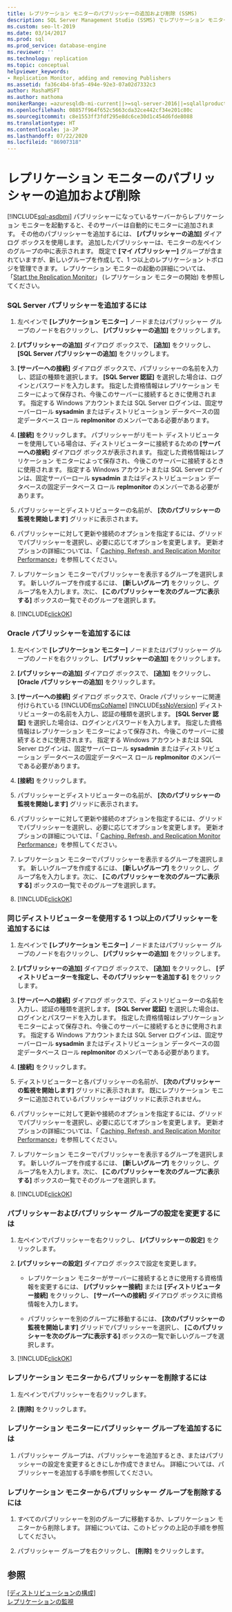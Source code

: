```yaml
---
title: レプリケーション モニターのパブリッシャーの追加および削除 (SSMS)
description: SQL Server Management Studio (SSMS) でレプリケーション モニターのパブリッシャーを追加および削除する方法について説明します。
ms.custom: seo-lt-2019
ms.date: 03/14/2017
ms.prod: sql
ms.prod_service: database-engine
ms.reviewer: ''
ms.technology: replication
ms.topic: conceptual
helpviewer_keywords:
- Replication Monitor, adding and removing Publishers
ms.assetid: fa36c4b4-bfa5-494e-92e3-07a02d7332c3
author: MashaMSFT
ms.author: mathoma
monikerRange: =azuresqldb-mi-current||>=sql-server-2016||=sqlallproducts-allversions
ms.openlocfilehash: 08857f964f652c5663cda32ce442cf34e201c80c
ms.sourcegitcommit: c8e1553ff3fdf295e8dc6ce30d1c454d6fde8088
ms.translationtype: HT
ms.contentlocale: ja-JP
ms.lasthandoff: 07/22/2020
ms.locfileid: "86907318"
---
```

# <a name="add-and-remove-publishers-from-replication-monitor"></a>レプリケーション モニターのパブリッシャーの追加および削除
[!INCLUDE[sql-asdbmi](../../../includes/applies-to-version/sql-asdbmi.md)]
  パブリッシャーになっているサーバーからレプリケーション モニターを起動すると、そのサーバーは自動的にモニターに追加されます。 その他のパブリッシャーを追加するには、 **[パブリッシャーの追加]** ダイアログ ボックスを使用します。 追加したパブリッシャーは、モニターの左ペインのグループの中に表示されます。 既定で **[マイ パブリッシャー]** グループが含まれていますが、新しいグループを作成して、1 つ以上のレプリケーション トポロジを管理できます。 レプリケーション モニターの起動の詳細については、「[Start the Replication Monitor](../../../relational-databases/replication/monitor/start-the-replication-monitor.md)」 (レプリケーション モニターの開始) を参照してください。  
  
### <a name="to-add-a-sql-server-publisher"></a>SQL Server パブリッシャーを追加するには  
  
1.  左ペインで **[レプリケーション モニター]** ノードまたはパブリッシャー グループのノードを右クリックし、 **[パブリッシャーの追加]** をクリックします。  
  
2.  **[パブリッシャーの追加]** ダイアログ ボックスで、 **[追加]** をクリックし、 **[SQL Server パブリッシャーの追加]** をクリックします。  
  
3.  **[サーバーへの接続]** ダイアログ ボックスで、パブリッシャーの名前を入力し、認証の種類を選択します。 **[SQL Server 認証]** を選択した場合は、ログインとパスワードを入力します。 指定した資格情報はレプリケーション モニターによって保存され、今後このサーバーに接続するときに使用されます。 指定する Windows アカウントまたは SQL Server ログインは、固定サーバーロール **sysadmin** またはディストリビューション データベースの固定データベース ロール **replmonitor** のメンバーである必要があります。  
  
4.  **[接続]** をクリックします。 パブリッシャーがリモート ディストリビューターを使用している場合は、ディストリビューターに接続するための **[サーバーへの接続]** ダイアログ ボックスが表示されます。 指定した資格情報はレプリケーション モニターによって保存され、今後このサーバーに接続するときに使用されます。 指定する Windows アカウントまたは SQL Server ログインは、固定サーバーロール **sysadmin** またはディストリビューション データベースの固定データベース ロール **replmonitor** のメンバーである必要があります。  
  
5.  パブリッシャーとディストリビューターの名前が、 **[次のパブリッシャーの監視を開始します]** グリッドに表示されます。  
  
6.  パブリッシャーに対して更新や接続のオプションを指定するには、グリッドでパブリッシャーを選択し、必要に応じてオプションを変更します。 更新オプションの詳細については、「 [Caching, Refresh, and Replication Monitor Performance](../../../relational-databases/replication/monitor/caching-refresh-and-replication-monitor-performance.md)」を参照してください。  
  
7.  レプリケーション モニターでパブリッシャーを表示するグループを選択します。 新しいグループを作成するには、 **[新しいグループ]** をクリックし、グループ名を入力します。次に、 **[このパブリッシャーを次のグループに表示する]** ボックスの一覧でそのグループを選択します。  
  
8.  [!INCLUDE[clickOK](../../../includes/clickok-md.md)]  
  
### <a name="to-add-an-oracle-publisher"></a>Oracle パブリッシャーを追加するには  
  
1.  左ペインで **[レプリケーション モニター]** ノードまたはパブリッシャー グループのノードを右クリックし、 **[パブリッシャーの追加]** をクリックします。  
  
2.  **[パブリッシャーの追加]** ダイアログ ボックスで、 **[追加]** をクリックし、 **[Oracle パブリッシャーの追加]** をクリックします。  
  
3.  **[サーバーへの接続]** ダイアログ ボックスで、Oracle パブリッシャーに関連付けられている [!INCLUDE[msCoName](../../../includes/msconame-md.md)] [!INCLUDE[ssNoVersion](../../../includes/ssnoversion-md.md)] ディストリビューターの名前を入力し、認証の種類を選択します。 **[SQL Server 認証]** を選択した場合は、ログインとパスワードを入力します。 指定した資格情報はレプリケーション モニターによって保存され、今後このサーバーに接続するときに使用されます。 指定する Windows アカウントまたは SQL Server ログインは、固定サーバーロール **sysadmin** またはディストリビューション データベースの固定データベース ロール **replmonitor** のメンバーである必要があります。  
  
4.  **[接続]** をクリックします。  
  
5.  パブリッシャーとディストリビューターの名前が、 **[次のパブリッシャーの監視を開始します]** グリッドに表示されます。  
  
6.  パブリッシャーに対して更新や接続のオプションを指定するには、グリッドでパブリッシャーを選択し、必要に応じてオプションを変更します。 更新オプションの詳細については、「 [Caching, Refresh, and Replication Monitor Performance](../../../relational-databases/replication/monitor/caching-refresh-and-replication-monitor-performance.md)」を参照してください。  
  
7.  レプリケーション モニターでパブリッシャーを表示するグループを選択します。 新しいグループを作成するには、 **[新しいグループ]** をクリックし、グループ名を入力します。次に、 **[このパブリッシャーを次のグループに表示する]** ボックスの一覧でそのグループを選択します。  
  
8.  [!INCLUDE[clickOK](../../../includes/clickok-md.md)]  
  
### <a name="to-add-one-or-more-publishers-that-use-the-same-distributor"></a>同じディストリビューターを使用する 1 つ以上のパブリッシャーを追加するには  
  
1.  左ペインで **[レプリケーション モニター]** ノードまたはパブリッシャー グループのノードを右クリックし、 **[パブリッシャーの追加]** をクリックします。  
  
2.  **[パブリッシャーの追加]** ダイアログ ボックスで、 **[追加]** をクリックし、 **[ディストリビューターを指定し、そのパブリッシャーを追加する]** をクリックします。  
  
3.  **[サーバーへの接続]** ダイアログ ボックスで、ディストリビューターの名前を入力し、認証の種類を選択します。 **[SQL Server 認証]** を選択した場合は、ログインとパスワードを入力します。 指定した資格情報はレプリケーション モニターによって保存され、今後このサーバーに接続するときに使用されます。 指定する Windows アカウントまたは SQL Server ログインは、固定サーバーロール **sysadmin** またはディストリビューション データベースの固定データベース ロール **replmonitor** のメンバーである必要があります。  
  
4.  **[接続]** をクリックします。  
  
5.  ディストリビューターと各パブリッシャーの名前が、 **[次のパブリッシャーの監視を開始します]** グリッドに表示されます。 既にレプリケーション モニターに追加されているパブリッシャーはグリッドに表示されません。  
  
6.  パブリッシャーに対して更新や接続のオプションを指定するには、グリッドでパブリッシャーを選択し、必要に応じてオプションを変更します。 更新オプションの詳細については、「 [Caching, Refresh, and Replication Monitor Performance](../../../relational-databases/replication/monitor/caching-refresh-and-replication-monitor-performance.md)」を参照してください。  
  
7.  レプリケーション モニターでパブリッシャーを表示するグループを選択します。 新しいグループを作成するには、 **[新しいグループ]** をクリックし、グループ名を入力します。次に、 **[このパブリッシャーを次のグループに表示する]** ボックスの一覧でそのグループを選択します。  
  
8.  [!INCLUDE[clickOK](../../../includes/clickok-md.md)]  
  
### <a name="to-modify-settings-for-the-publisher-and-publisher-groups"></a>パブリッシャーおよびパブリッシャー グループの設定を変更するには  
  
1.  左ペインでパブリッシャーを右クリックし、 **[パブリッシャーの設定]** をクリックします。  
  
2.  **[パブリッシャーの設定]** ダイアログ ボックスで設定を変更します。  
  
    -   レプリケーション モニターがサーバーに接続するときに使用する資格情報を変更するには、 **[パブリッシャー接続]** または **[ディストリビューター接続]** をクリックし、 **[サーバーへの接続]** ダイアログ ボックスに資格情報を入力します。  
  
    -   パブリッシャーを別のグループに移動するには、 **[次のパブリッシャーの監視を開始します]** グリッドでパブリッシャーを選択し、 **[このパブリッシャーを次のグループに表示する]** ボックスの一覧で新しいグループを選択します。  
  
3.  [!INCLUDE[clickOK](../../../includes/clickok-md.md)]  
  
### <a name="to-remove-a-publisher-from-replication-monitor"></a>レプリケーション モニターからパブリッシャーを削除するには  
  
1.  左ペインでパブリッシャーを右クリックします。  
  
2.  **[削除]** をクリックします。  
  
### <a name="to-add-a-publisher-group-to-replication-monitor"></a>レプリケーション モニターにパブリッシャー グループを追加するには  
  
1.  パブリッシャー グループは、パブリッシャーを追加するとき、またはパブリッシャーの設定を変更するときにしか作成できません。 詳細については、パブリッシャーを追加する手順を参照してください。  
  
### <a name="to-remove-a-publisher-group-from-replication-monitor"></a>レプリケーション モニターからパブリッシャー グループを削除するには  
  
1.  すべてのパブリッシャーを別のグループに移動するか、レプリケーション モニターから削除します。 詳細については、このトピックの上記の手順を参照してください。  
  
2.  パブリッシャー グループを右クリックし、 **[削除]** をクリックします。  
  
## <a name="see-also"></a>参照  
 [[ディストリビューションの構成]](../../../relational-databases/replication/configure-distribution.md)   
 [レプリケーションの監視](../../../relational-databases/replication/monitor/monitoring-replication.md)  
  
  
